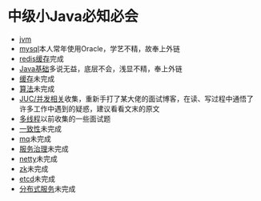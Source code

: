 # 中级小Java必知必会

- [jvm](https://github.com/ABUGADAY/midjavainterview/blob/master/docs/JVM.md)
- [mysql](https://www.jianshu.com/p/977a9e7d80b3)本人常年使用Oracle，学艺不精，故奉上外链
- [redis缓存](https://github.com/ABUGADAY/midjavainterview/blob/master/docs/Redis.md)完成
- [Java基础](https://yq.aliyun.com/articles/622609#java)多说无益，底层不会，浅显不精，奉上外链
- [缓存]()未完成
- [算法]()未完成
- [JUC/并发相关](https://github.com/ABUGADAY/midjavainterview/blob/master/docs/J.U.C%E5%B9%B6%E5%8F%91%E7%9B%B8%E5%85%B3.md)收集，重新手打了某大佬的面试博客，在读、写过程中通悟了许多工作中遇到的疑惑，建议看看文末的原文
- [多线程](https://github.com/ABUGADAY/midjavainterview/blob/691b2e293ee3ec07d1dcb5362828ef3d7403a2a3/docs/%E5%A4%9A%E7%BA%BF%E7%A8%8B.md)以前收集的一些面试题
- [一致性]()未完成
- [mq]()未完成
- [服务治理]()未完成
- [netty]()未完成
- [zk]()未完成
- [etcd]()未完成
- [分布式服务]()未完成
